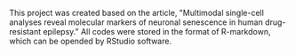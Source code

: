 This project was created based on the article, "Multimodal single-cell analyses reveal molecular markers of neuronal senescence in human drug-resistant epilepsy." All codes were stored in the format of R-markdown, which can be opended by RStudio software. 
